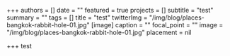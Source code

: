 +++
authors = []
date = ""
featured = true
projects = []
subtitle = "test"
summary = ""
tags = []
title = "test"
twitterImg = "/img/blog/places-bangkok-rabbit-hole-01.jpg"
[image]
caption = ""
focal_point = ""
image = "/img/blog/places-bangkok-rabbit-hole-01.jpg"
placement = nil

+++
test